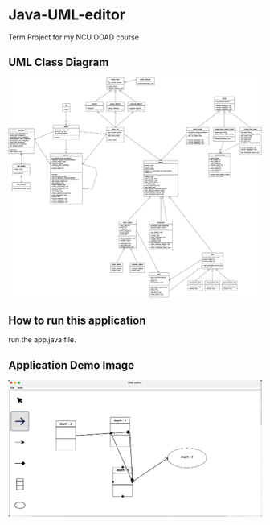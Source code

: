 # Java-UML-editor
Term Project for my NCU OOAD course
## UML Class Diagram
![UML Class Diagram](UML_class_diagram.png)
## How to run this application
run the app.java file.
## Application Demo Image
![Demo](<Java UML Editor Demo Image.png>)
